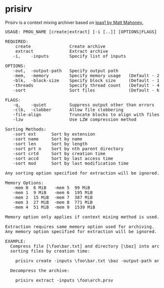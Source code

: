 # prisirv

Prisirv is a context mixing archiver based on [lpaq1 by Matt Mahoney.](http://mattmahoney.net/dc/#lpaq)

<pre>
USAGE: PROG_NAME [create|extract] [-i [..]] [OPTIONS|FLAGS]

REQUIRED: 
    create               Create archive
    extract              Extract archive
   -i,    -inputs        Specify list of inputs

OPTIONS:
   -out,  -output-path   Specify output path
   -mem,  -memory        Specify memory usage   (Default - 2 (15 MiB))
   -blk,  -block-size    Specify block size     (Default - 10 MiB)
   -threads              Specify thread count   (Default - 4)
   -sort                 Sort files             (Default - None)

FLAGS:
   -q,    -quiet         Suppress output other than errors
   -clb,  -clobber       Allow file clobbering
   -file-align           Truncate blocks to align with files
   -lzw                  Use LZW compression method

Sorting Methods:
   -sort ext      Sort by extension
   -sort name     Sort by name
   -sort len      Sort by length
   -sort prt n    Sort by nth parent directory
   -sort crtd     Sort by creation time
   -sort accd     Sort by last access time
   -sort mod      Sort by last modification time

Any sorting option specified for extraction will be ignored.
  
Memory Options:
   -mem 0  6 MiB   -mem 5  99 MiB
   -mem 1  9 MiB   -mem 6  195 MiB
   -mem 2  15 MiB  -mem 7  387 MiB
   -mem 3  27 MiB  -mem 8  771 MiB
   -mem 4  51 MiB  -mem 9  1539 MiB
    
Memory option only applies if context mixing method is used.

Extraction requires same memory option used for archiving.
Any memory option specified for extraction will be ignored.
  
EXAMPLE:
  Compress file [\foo\bar.txt] and directory [\baz] into archive [\foo\arch],
  sorting files by creation time:

    prisirv create -inputs \foo\bar.txt \baz -output-path arch -sort crtd

  Decompress the archive:

    prisirv extract -inputs \foo\arch.prsv
</pre>

